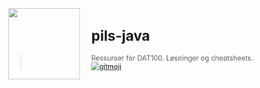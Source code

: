 <img src="https://s3.amazonaws.com/pix.iemoji.com/images/emoji/apple/ios-11/256/clinking-beer-mugs.png" align="left" width="144px" height="144px"/>
<img align="left" width="0" height="144px" hspace="10"/>

# pils-java

> Ressurser for DAT100. Løsninger og cheatsheets.
> [![gitmoji](https://img.shields.io/badge/gitmoji-%20%F0%9F%98%9C%20%F0%9F%98%8D-FFDD67.svg?style=flat-square)](https://gitmoji.carloscuesta.me/)
